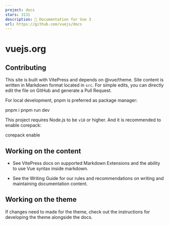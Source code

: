```yaml
---
project: docs
stars: 3131
description: 📄 Documentation for Vue 3
url: https://github.com/vuejs/docs
---
```


vuejs.org
=========

Contributing
------------

This site is built with VitePress and depends on @vue/theme. Site content is written in Markdown format located in `src`. For simple edits, you can directly edit the file on GitHub and generate a Pull Request.

For local development, pnpm is preferred as package manager:

pnpm i
pnpm run dev

This project requires Node.js to be `v18` or higher. And it is recommended to enable corepack:

corepack enable

Working on the content
----------------------

-   See VitePress docs on supported Markdown Extensions and the ability to use Vue syntax inside markdown.
    
-   See the Writing Guide for our rules and recommendations on writing and maintaining documentation content.
    

Working on the theme
--------------------

If changes need to made for the theme, check out the instructions for developing the theme alongside the docs.
